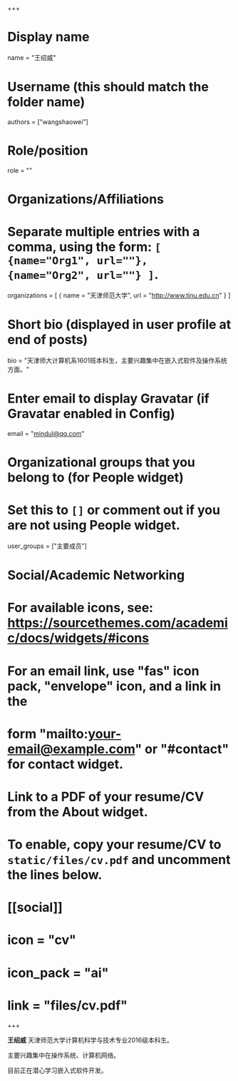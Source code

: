 +++

# Display name

name = "王绍威"

# Username (this should match the folder name)

authors = ["wangshaowei"]

# Role/position

role = ""

# Organizations/Affiliations

#   Separate multiple entries with a comma, using the form: `[ {name="Org1", url=""}, {name="Org2", url=""} ]`.

organizations = [ { name = "天津师范大学", url = "http://www.tjnu.edu.cn" } ]

# Short bio (displayed in user profile at end of posts)

bio = "天津师大计算机系1601班本科生，主要兴趣集中在嵌入式软件及操作系统方面。"

# Enter email to display Gravatar (if Gravatar enabled in Config)

email = "mindul@qq.com"

# Organizational groups that you belong to (for People widget)

#   Set this to `[]` or comment out if you are not using People widget.

user_groups = ["主要成员"]

# Social/Academic Networking

# For available icons, see: https://sourcethemes.com/academic/docs/widgets/#icons

#   For an email link, use "fas" icon pack, "envelope" icon, and a link in the

#   form "mailto:your-email@example.com" or "#contact" for contact widget.

# Link to a PDF of your resume/CV from the About widget.

# To enable, copy your resume/CV to `static/files/cv.pdf` and uncomment the lines below.

# [[social]]

#   icon = "cv"

#   icon_pack = "ai"

#   link = "files/cv.pdf"

+++

**王绍威**
天津师范大学计算机科学与技术专业2016级本科生。

主要兴趣集中在操作系统、计算机网络。

目前正在潜心学习嵌入式软件开发。
